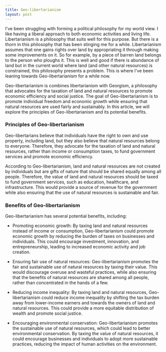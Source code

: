 ```yaml
---
title: Geo-libertarianism
layout: post
---
```

I've been struggling with forming a political philosophy for my world view. I like having a liberal approach to both economic activities and living life. Libertarianism is a philosophy that suits well for this purpose. But there is a thorn in this philosophy that has been stinging me for a while. Libertarianism assumes that one gains rights over land by appropriating it through making some improvements on it. So for example, by a piece of barren land belongs to the person who ploughs it. This is well and good if there is abundance of land but in the current world where land (and other natural resources) is constrained, this philosophy presents a problem. This is where I've been leaning towards Geo-libertarianism for a while now.

Geo-libertarianism is combines libertarianism with Georgism, a philosophy that advocates for the taxation of land and natural resources to promote economic efficiency and social justice. The goal of Geo-libertarianism is to promote individual freedom and economic growth while ensuring that natural resources are used fairly and sustainably. In this article, we will explore the principles of Geo-libertarianism and its potential benefits.

### Principles of Geo-libertarianism

Geo-libertarians believe that individuals have the right to own and use property, including land, but they also believe that natural resources belong to everyone. Therefore, they advocate for the taxation of land and natural resources, rather than income or consumption taxes, to fund government services and promote economic efficiency.

According to Geo-libertarianism, land and natural resources are not created by individuals but are gifts of nature that should be shared equally among all people. Therefore, the value of land and natural resources should be taxed to fund government services, such as education, healthcare, and infrastructure. This would provide a source of revenue for the government while also ensuring that the use of natural resources is sustainable and fair.

### Benefits of Geo-libertarianism

Geo-libertarianism has several potential benefits, including:

- Promoting economic growth: By taxing land and natural resources instead of income or consumption, Geo-libertarianism could promote economic growth by reducing the burden of taxes on businesses and individuals. This could encourage investment, innovation, and entrepreneurship, leading to increased economic activity and job creation.

- Ensuring fair use of natural resources: Geo-libertarianism promotes the fair and sustainable use of natural resources by taxing their value. This would discourage overuse and wasteful practices, while also ensuring that the benefits of natural resources are shared among all people, rather than concentrated in the hands of a few.

- Reducing income inequality: By taxing land and natural resources, Geo-libertarianism could reduce income inequality by shifting the tax burden away from lower-income earners and towards the owners of land and natural resources. This could provide a more equitable distribution of wealth and promote social justice.

- Encouraging environmental conservation: Geo-libertarianism promotes the sustainable use of natural resources, which could lead to better environmental conservation. By taxing the value of natural resources, it could encourage businesses and individuals to adopt more sustainable practices, reducing the impact of human activities on the environment.




